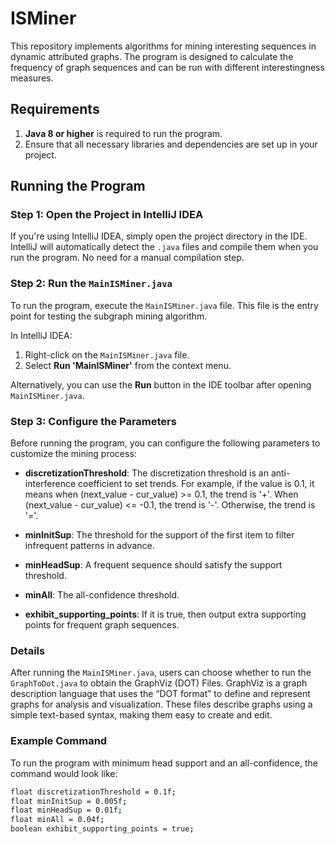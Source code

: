 # ISMiner

This repository implements algorithms for mining interesting sequences in dynamic attributed graphs. The program is designed to calculate the frequency of graph sequences and can be run with different interestingness measures.

## Requirements

1. **Java 8 or higher** is required to run the program.
2. Ensure that all necessary libraries and dependencies are set up in your project.

## Running the Program

### Step 1: Open the Project in IntelliJ IDEA

If you're using IntelliJ IDEA, simply open the project directory in the IDE. IntelliJ will automatically detect the `.java` files and compile them when you run the program. No need for a manual compilation step.

### Step 2: Run the `MainISMiner.java`

To run the program, execute the `MainISMiner.java` file. This file is the entry point for testing the subgraph mining algorithm.

In IntelliJ IDEA:
1. Right-click on the `MainISMiner.java` file.
2. Select **Run 'MainISMiner'** from the context menu.

Alternatively, you can use the **Run** button in the IDE toolbar after opening `MainISMiner.java`.

### Step 3: Configure the Parameters

Before running the program, you can configure the following parameters to customize the mining process:

- **discretizationThreshold**: The discretization threshold is an anti-interference coefficient to set trends. For example, if the value is 0.1, it means when (next_value - cur_value) >= 0.1, the trend is '+'. When (next_value - cur_value) <= -0.1, the trend is '-'. Otherwise, the trend is '='.
  
- **minInitSup**: The threshold for the support of the first item to filter infrequent patterns in advance.

- **minHeadSup**: A frequent sequence should satisfy the support threshold.

- **minAll**: The all-confidence threshold.

- **exhibit_supporting_points**: If it is true, then output extra supporting points for frequent graph sequences.

### Details
After running the `MainISMiner.java`, users can choose whether to run the `GraphToDot.java` to obtain the GraphViz (DOT) Files. GraphViz is a graph description language that uses the “DOT format” to define and represent graphs for analysis and visualization. These files describe graphs using a simple text-based syntax, making them easy to create and edit.

### Example Command

To run the program with minimum head support and an all-confidence, the command would look like:

```bash
float discretizationThreshold = 0.1f;
float minInitSup = 0.005f; 
float minHeadSup = 0.01f;  
float minAll = 0.04f;  
boolean exhibit_supporting_points = true;


